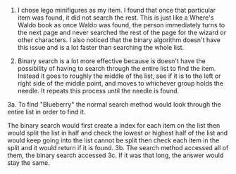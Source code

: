 1. I chose lego minifigures as my item. I found that once that particular item was found, it did not search the rest. This is just like a Where's Waldo book as once Waldo was found, the person immediately turns to the next page and never searched the rest of the page for the wizard or other characters. I also noticed that the binary algorithm doesn't have this issue and is a lot faster than searching the whole list.

2. Binary search is a lot more effective because is doesn't have the possibility of having to search through the entire list to find the item. Instead it goes to roughly the middle of the list, see if it is to the left or right side of the middle point, and moves to whichever group holds the needle. It repeats this process until the needle is found.

3a. To find "Blueberry" the normal search method would look through the entire list in order to find it.

The binary search would first create a index for each item on the list then would split the list in half and check the lowest or highest half of the list and would keep going into the list cannot be split then check each item in the split and it would return if it is found. 
3b. The search method accessed all of them, the binary search accessed 
3c. If it was that long, the answer would stay the same.